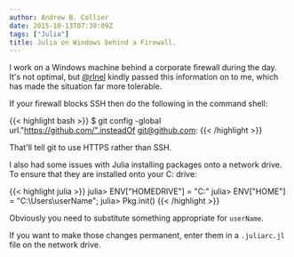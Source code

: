 ```yaml
---
author: Andrew B. Collier
date: 2015-10-13T07:39:09Z
tags: ["Julia"]
title: Julia on Windows behind a Firewall.
---
```


I work on a Windows machine behind a corporate firewall during the day. It's not optimal, but [@rlnel](https://twitter.com/rlnel) kindly passed this information on to me, which has made the situation far more tolerable.

<!--more-->

If your firewall blocks SSH then do the following in the command shell:

{{< highlight bash >}}
$ git config -global url."https://github.com/".insteadOf git@github.com:
{{< /highlight >}}
  
That'll tell git to use HTTPS rather than SSH.

I also had some issues with Julia installing packages onto a network drive. To ensure that they are installed onto your C: drive:

{{< highlight julia >}}
julia> ENV["HOMEDRIVE"] = "C:"
julia> ENV["HOME"] = "C:\\Users\\userName";
julia> Pkg.init()
{{< /highlight >}}
  
Obviously you need to substitute something appropriate for `userName`.

If you want to make those changes permanent, enter them in a `.juliarc.jl` file on the network drive.
